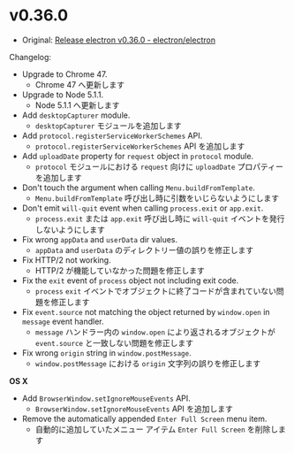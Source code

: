 # v0.36.0

- Original: [Release electron v0.36.0 - electron/electron](https://github.com/electron/electron/releases/tag/v0.36.0)

Changelog:

- Upgrade to Chrome 47.
  - Chrome 47 へ更新します
- Upgrade to Node 5.1.1.
  - Node 5.1.1 へ更新します
- Add `desktopCapturer` module.
  - `desktopCapturer` モジュールを追加します
- Add `protocol.registerServiceWorkerSchemes` API.
  - `protocol.registerServiceWorkerSchemes` API を追加します
- Add `uploadDate` property for `request` object in `protocol` module.
  - `protocol` モジュールにおける `request` 向けに `uploadDate` プロパティーを追加します
- Don't touch the argument when calling `Menu.buildFromTemplate`.
  - `Menu.buildFromTemplate` 呼び出し時に引数をいじらないようにします
- Don't emit `will-quit` event when calling `process.exit` or `app.exit`.
  - `process.exit` または `app.exit` 呼び出し時に `will-quit` イベントを発行しないようにします
- Fix wrong `appData` and `userData` dir values.
  - `appData` and `userData` のディレクトリー値の誤りを修正します
- Fix HTTP/2 not working.
  - HTTP/2 が機能していなかった問題を修正します
- Fix the `exit` event of `process` object not including exit code.
  - `process` `exit` イベントでオブジェクトに終了コードが含まれていない問題を修正します
- Fix `event.source` not matching the object returned by `window.open` in `message` event handler.
  - `message` ハンドラー内の `window.open` により返されるオブジェクトが `event.source` と一致しない問題を修正します
- Fix wrong `origin` string in `window.postMessage`.
  - `window.postMessage` における `origin` 文字列の誤りを修正します

**OS X**

- Add `BrowserWindow.setIgnoreMouseEvents` API.
  - `BrowserWindow.setIgnoreMouseEvents` API を追加します
- Remove the automatically appended `Enter Full Screen` menu item.
  - 自動的に追加していたメニュー アイテム `Enter Full Screen` を削除します
